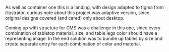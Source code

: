 As well as container one this is a landing, with design adapted to figma from illustrator, curious note about this project was adaptive version, since original designs covered (and cared) only about desktop.

Coming up with structure for CMS was a challenge in this one, since every combination of tabletop material, size, and table legs color should have a representing image. In the end solution was to bundle up tables by size and create separate entry for each combination of color and material.
                    